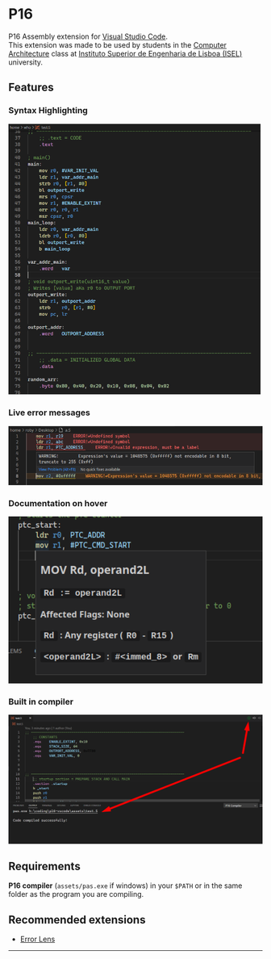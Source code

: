 # P16

P16 Assembly extension for [Visual Studio Code](https://code.visualstudio.com). <br>
This extension was made to be used by students in the [Computer Architecture](https://www.isel.pt/leic/arquitetura-de-computadores) class at [Instituto Superior de Engenharia de Lisboa (ISEL)](https://www.isel.pt) university.

## Features

### Syntax Highlighting
<img width="500" src="./assets/test_prev.png" />

### Live error messages
<img width="600" src="./assets/live_errors_prev.png" />

### Documentation on hover
<img width="600" src="./assets/hover_doc.png" />

### Built in compiler
<img width="600" src="./assets/compiler_prev.png" />


## Requirements

**P16 compiler** (`assets/pas.exe` if windows) in your `$PATH` or in the same folder as the program you are compiling.

## Recommended extensions

- [Error Lens](https://marketplace.visualstudio.com/items?itemName=usernamehw.errorlens)

-----------------------------------------------------------------------------------------------------------

